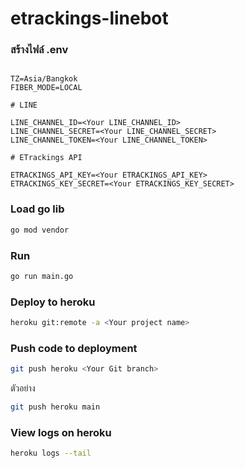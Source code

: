 # etrackings-linebot

### สร้างไฟล์ .env

```sh# GO Service

TZ=Asia/Bangkok
FIBER_MODE=LOCAL

# LINE

LINE_CHANNEL_ID=<Your LINE_CHANNEL_ID>
LINE_CHANNEL_SECRET=<Your LINE_CHANNEL_SECRET>
LINE_CHANNEL_TOKEN=<Your LINE_CHANNEL_TOKEN>

# ETrackings API

ETRACKINGS_API_KEY=<Your ETRACKINGS_API_KEY>
ETRACKINGS_KEY_SECRET=<Your ETRACKINGS_KEY_SECRET>
```

### Load go lib
```sh
go mod vendor
```

### Run

```sh
go run main.go
```

### Deploy to heroku

```sh
heroku git:remote -a <Your project name>
```

### Push code to deployment

```sh
git push heroku <Your Git branch>
```

ตัวอย่าง

```sh
git push heroku main
```

### View logs on heroku

```sh
heroku logs --tail
```